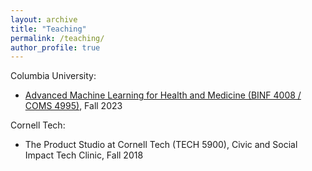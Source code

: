 ```yaml
---
layout: archive
title: "Teaching"
permalink: /teaching/
author_profile: true
---
```



Columbia University:
- [Advanced Machine Learning for Health and Medicine (BINF 4008 / COMS 4995)](https://reaim-lab.github.io/binf4008/), Fall 2023

Cornell Tech:
- The Product Studio at Cornell Tech (TECH 5900), Civic and Social Impact Tech Clinic, Fall 2018

